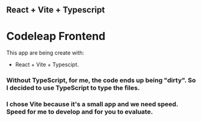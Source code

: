 ## React + Vite + Typescript
# Codeleap Frontend
This app are being create with:
- React + Vite + Typescipt.
### Without TypeScript, for me, the code ends up being "dirty". So I decided to use TypeScript to type the files.
### I chose Vite because it's a small app and we need speed. Speed ​​for me to develop and for you to evaluate.
